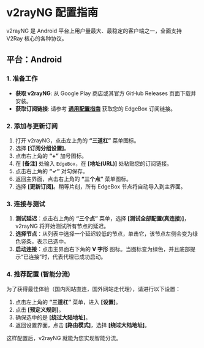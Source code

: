 # **v2rayNG 配置指南**

v2rayNG 是 Android 平台上用户量最大、最稳定的客户端之一，全面支持 V2Ray 核心的各种协议。

## **平台：Android**

### **1. 准备工作**
-   **获取 v2rayNG**: 从 Google Play 商店或其官方 GitHub Releases 页面下载并安装。
-   **获取订阅链接**: 请参考 **[通用配置指南](00-通用配置指南.md)** 获取您的 EdgeBox 订阅链接。

### **2. 添加与更新订阅**
1.  打开 v2rayNG，点击左上角的 **“三道杠”** 菜单图标。
2.  选择 **[订阅分组设置]**。
3.  点击右上角的 **“+”** 加号图标。
4.  在 **[备注]** 处输入 `EdgeBox`，在 **[地址(URL)]** 处粘贴您的订阅链接。
5.  点击右上角的 **“✓”** 对勾保存。
6.  返回主界面，点击右上角的 **“三个点”** 菜单图标。
7.  选择 **[更新订阅]**。稍等片刻，所有 EdgeBox 节点将自动导入到主界面。

### **3. 连接与测试**
1.  **测试延迟**：点击右上角的 **“三个点”** 菜单，选择 **[测试全部配置(真连接)]**，v2rayNG 将开始测试所有节点的延迟。
2.  **选择节点**：从列表中选择一个延迟较低的节点，单击它，该节点左侧会变为绿色竖条，表示已选中。
3.  **启动连接**：点击主界面右下角的 **V 字形** 图标。当图标变为绿色，并且底部提示“已连接”时，代表代理已成功启动。

### **4. 推荐配置 (智能分流)**
为了获得最佳体验（国内网站直连，国外网站走代理），请进行以下设置：
1.  点击左上角的 **“三道杠”** 菜单，进入 **[设置]**。
2.  点击 **[预定义规则]**。
3.  确保选中的是 **[绕过大陆地址]**。
4.  返回设置界面，点击 **[路由模式]**，选择 **[绕过大陆地址]**。

这样配置后，v2rayNG 就能为您实现智能分流。
